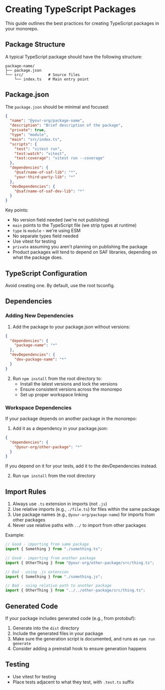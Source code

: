 # Creating TypeScript Packages

This guide outlines the best practices for creating TypeScript packages in your monorepo.

## Package Structure

A typical TypeScript package should have the following structure:

```
package-name/
├── package.json
└── src/           # Source files
    └── index.ts   # Main entry point
```

## Package.json

The `package.json` should be minimal and focused:

```json
{
  "name": "@your-org/package-name",
  "description": "Brief description of the package",
  "private": true,
  "type": "module",
  "main": "src/index.ts",
  "scripts": {
    "test": "vitest run",
    "test:watch": "vitest",
    "test:coverage": "vitest run --coverage"
  },
  "dependencies": {
    "@saf/name-of-saf-lib": "*",
    "your-third-party-lib": "*"
  },
  "devDependencies": {
    "@saf/name-of-saf-dev-lib": "*"
  }
}
```

Key points:

- No version field needed (we're not publishing)
- `main` points to the TypeScript file (we strip types at runtime)
- `type` is `module` - we're using ESM
- No separate types field needed
- Use vitest for testing
- `private` assuming you aren't planning on publishing the package
- Product packages will tend to depend on SAF libraries, depending on what the package does.

## TypeScript Configuration

Avoid creating one. By default, use the root tsconfig.

## Dependencies

### Adding New Dependencies

1. Add the package to your package.json without versions:

```json
{
  "dependencies": {
    "package-name": "*"
  },
  "devDependencies": {
    "dev-package-name": "*"
  }
}
```

2. Run `npm install` from the root directory to:
   - Install the latest versions and lock the versions
   - Ensure consistent versions across the monorepo
   - Set up proper workspace linking

### Workspace Dependencies

If your package depends on another package in the monorepo:

1. Add it as a dependency in your package.json:

```json
{
  "dependencies": {
    "@your-org/other-package": "*"
  }
}
```

If you depend on it for your tests, add it to the devDependencies instead.

2. Run `npm install` from the root directory

## Import Rules

1. Always use `.ts` extension in imports (not `.js`)
2. Use relative imports (e.g., `./file.ts`) for files within the same package
3. Use package names (e.g., `@your-org/package-name`) for imports from other packages
4. Never use relative paths with `../` to import from other packages

Example:

```typescript
// Good - importing from same package
import { Something } from "./something.ts";

// Good - importing from another package
import { OtherThing } from "@your-org/other-package/src/thing.ts";

// Bad - using .js extension
import { Something } from "./something.js";

// Bad - using relative path to another package
import { OtherThing } from "../../other-package/src/thing.ts";
```

## Generated Code

If your package includes generated code (e.g., from protobuf):

1. Generate into the `dist` directory
2. Include the generated files in your package
3. Make sure the generation script is documented, and runs as `npm run generate`
4. Consider adding a preinstall hook to ensure generation happens

## Testing

- Use vitest for testing
- Place tests adjacent to what they test, with `.test.ts` suffix
